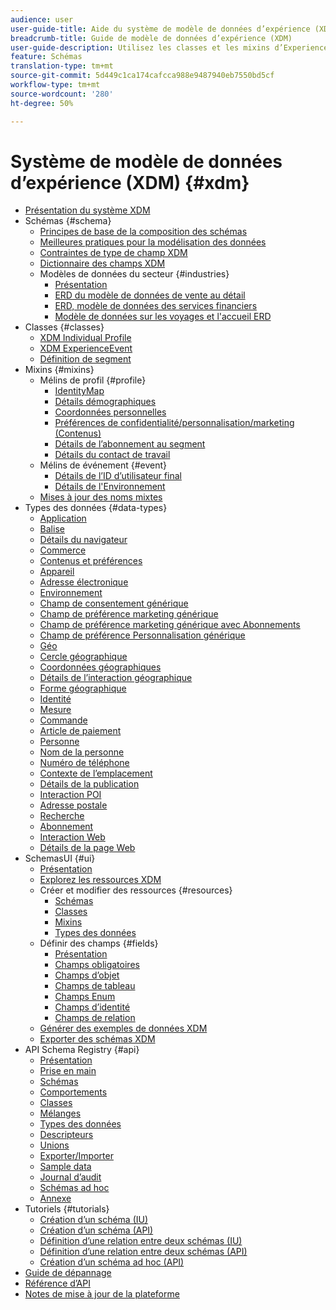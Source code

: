 ```yaml
---
audience: user
user-guide-title: Aide du système de modèle de données d’expérience (XDM)
breadcrumb-title: Guide de modèle de données d’expérience (XDM)
user-guide-description: Utilisez les classes et les mixins d’Experience Data Model (XDM) pour normaliser les données d’expérience.
feature: Schémas
translation-type: tm+mt
source-git-commit: 5d449c1ca174cafcca988e9487940eb7550bd5cf
workflow-type: tm+mt
source-wordcount: '280'
ht-degree: 50%

---
```



# Système de modèle de données d’expérience (XDM) {#xdm}

* [Présentation du système XDM](home.md)
* Schémas {#schema}
   * [Principes de base de la composition des schémas](schema/composition.md)
   * [Meilleures pratiques pour la modélisation des données](schema/best-practices.md)
   * [Contraintes de type de champ XDM](schema/field-constraints.md)
   * [Dictionnaire des champs XDM](schema/field-dictionary.md)
   * Modèles de données du secteur {#industries}
      * [Présentation](./schema/industries/overview.md)
      * [ERD du modèle de données de vente au détail](./schema/industries/retail.md)
      * [ERD, modèle de données des services financiers](./schema/industries/financial.md)
      * [Modèle de données sur les voyages et l&#39;accueil ERD](./schema/industries/travel-hospitality.md)
* Classes {#classes}
   * [XDM Individual Profile](./classes/individual-profile.md)
   * [XDM ExperienceEvent](./classes/experienceevent.md)
   * [Définition de segment](./classes/segment-definition.md)
* Mixins {#mixins}
   * Mélins de profil {#profile}
      * [IdentityMap](./mixins/profile/identitymap.md)
      * [Détails démographiques](./mixins/profile/person-details.md)
      * [Coordonnées personnelles](./mixins/profile/personal-details.md)
      * [Préférences de confidentialité/personnalisation/marketing (Contenus)](./mixins/profile/consents.md)
      * [Détails de l’abonnement au segment](./mixins/profile/segmentation.md)
      * [Détails du contact de travail](./mixins/profile/work-details.md)
   * Mélins de événement {#event}
      * [Détails de l’ID d’utilisateur final](./mixins/event/enduserids.md)
      * [Détails de l&#39;Environnement](./mixins/event/environment-details.md)
   * [Mises à jour des noms mixtes](./mixins/name-updates.md)
* Types des données {#data-types}
   * [Application](./data-types/application.md)
   * [Balise](./data-types/beacon.md)
   * [Détails du navigateur](./data-types/browser-details.md)
   * [Commerce](./data-types/commerce.md)
   * [Contenus et préférences](./data-types/consents.md)
   * [Appareil](./data-types/device.md)
   * [Adresse électronique](./data-types/email-address.md)
   * [Environnement](./data-types/environment.md)
   * [Champ de consentement générique](./data-types/consent-field.md)
   * [Champ de préférence marketing générique](./data-types/marketing-field.md)
   * [Champ de préférence marketing générique avec Abonnements](./data-types/marketing-field-subscriptions.md)
   * [Champ de préférence Personnalisation générique](./data-types/personalization-field.md)
   * [Géo](./data-types/geo.md)
   * [Cercle géographique](./data-types/geo-circle.md)
   * [Coordonnées géographiques](./data-types/geo-coordinates.md)
   * [Détails de l’interaction géographique](./data-types/geo-interaction-details.md)
   * [Forme géographique](./data-types/geo-shape.md)
   * [Identité](./data-types/identity.md)
   * [Mesure](./data-types/measure.md)
   * [Commande](./data-types/order.md)
   * [Article de paiement](./data-types/payment-item.md)
   * [Personne](./data-types/person.md)
   * [Nom de la personne](./data-types/person-name.md)
   * [Numéro de téléphone](./data-types/phone-number.md)
   * [Contexte de l’emplacement](./data-types/place-context.md)
   * [Détails de la publication](./data-types/poi-details.md)
   * [Interaction POI](./data-types/poi-interaction.md)
   * [Adresse postale](./data-types/postal-address.md)
   * [Recherche](./data-types/search.md)
   * [Abonnement](./data-types/subscription.md)
   * [Interaction Web](./data-types/web-interactions.md)
   * [Détails de la page Web](./data-types/webpage-details.md)
*  SchemasUI  {#ui}
   * [Présentation](./ui/overview.md)
   * [Explorez les ressources XDM](./ui/explore.md)
   * Créer et modifier des ressources {#resources}
      * [Schémas](./ui/resources/schemas.md)
      * [Classes](./ui/resources/classes.md)
      * [Mixins](./ui/resources/mixins.md)
      * [Types des données](./ui/resources/data-types.md)
   * Définir des champs {#fields}
      * [Présentation](./ui/fields/overview.md)
      * [Champs obligatoires](./ui/fields/required.md)
      * [Champs d’objet](./ui/fields/object.md)
      * [Champs de tableau](./ui/fields/array.md)
      * [Champs Enum](./ui/fields/enum.md)
      * [Champs d’identité](./ui/fields/identity.md)
      * [Champs de relation](./ui/fields/relationship.md)
   * [Générer des exemples de données XDM](./ui/sample.md)
   * [Exporter des schémas XDM](./ui/export.md)
* API Schema Registry {#api}
   * [Présentation](api/overview.md)
   * [Prise en main](api/getting-started.md)
   * [Schémas](api/schemas.md)
   * [Comportements](api/behaviors.md)
   * [Classes](api/classes.md)
   * [Mélanges](api/mixins.md)
   * [Types des données](api/data-types.md)
   * [Descripteurs](api/descriptors.md)
   * [Unions](api/unions.md)
   * [Exporter/Importer](api/export-import.md)
   * [Sample data](api/sample-data.md)
   * [Journal d’audit](api/audit-log.md)
   * [Schémas ad hoc](api/ad-hoc.md)
   * [Annexe](api/appendix.md)
* Tutoriels {#tutorials}
   * [Création d’un schéma (IU)](tutorials/create-schema-ui.md)
   * [Création d’un schéma (API)](tutorials/create-schema-api.md)
   * [Définition d’une relation entre deux schémas (IU)](tutorials/relationship-ui.md)
   * [Définition d’une relation entre deux schémas (API)](tutorials/relationship-api.md)
   * [Création d’un schéma ad hoc (API)](tutorials/ad-hoc.md)
* [Guide de dépannage](troubleshooting-guide.md)
* [Référence d’API](https://www.adobe.io/apis/experienceplatform/home/api-reference.html#!acpdr/swagger-specs/schema-registry.yaml)
* [Notes de mise à jour de la plateforme](https://docs.adobe.com/content/help/fr-FR/experience-platform/release-notes/latest.html)